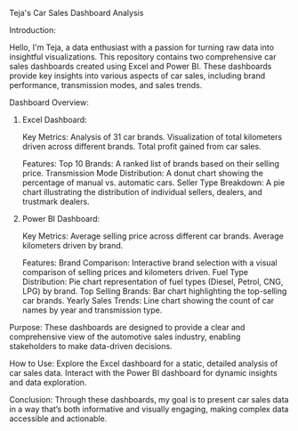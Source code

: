 Teja's Car Sales Dashboard Analysis

Introduction:

Hello, I'm Teja, a data enthusiast with a passion for turning raw data into insightful visualizations. This repository contains two comprehensive car sales dashboards created using Excel and Power BI. These dashboards provide key insights into various aspects of car sales, including brand performance, transmission modes, and sales trends.

Dashboard Overview:

1. Excel Dashboard:

   Key Metrics:
      Analysis of 31 car brands.
      Visualization of total kilometers driven across different brands.
      Total profit gained from car sales.

   Features:
      Top 10 Brands: A ranked list of brands based on their selling price.
      Transmission Mode Distribution: A donut chart showing the percentage of manual vs. automatic cars.
      Seller Type Breakdown: A pie chart illustrating the distribution of individual sellers, dealers, and trustmark dealers.

3. Power BI Dashboard:

    Key Metrics:
       Average selling price across different car brands.
       Average kilometers driven by brand.

    Features:
       Brand Comparison: Interactive brand selection with a visual comparison of selling prices and kilometers driven.
       Fuel Type Distribution: Pie chart representation of fuel types (Diesel, Petrol, CNG, LPG) by brand.
       Top Selling Brands: Bar chart highlighting the top-selling car brands.
       Yearly Sales Trends: Line chart showing the count of car names by year and transmission type.

Purpose:
These dashboards are designed to provide a clear and comprehensive view of the automotive sales industry, enabling stakeholders to make data-driven decisions.

How to Use:
  Explore the Excel dashboard for a static, detailed analysis of car sales data.
  Interact with the Power BI dashboard for dynamic insights and data exploration.
  
Conclusion:
Through these dashboards, my goal is to present car sales data in a way that’s both informative and visually engaging, making complex data accessible and actionable.
